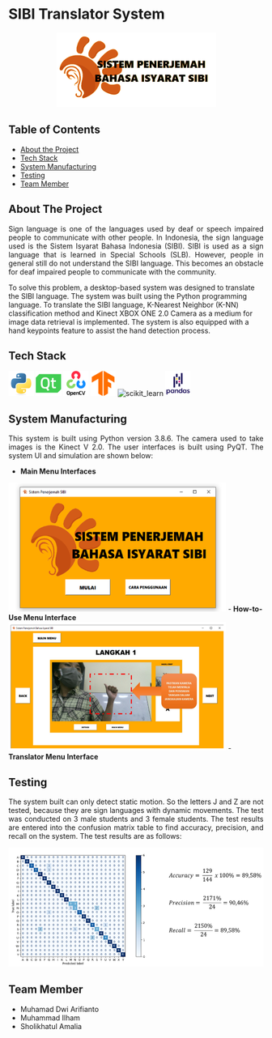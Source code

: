 <div id="top"></div>

# SIBI Translator System

<!-- PROJECT LOGO -->
<div align="center">
  <img src="images/Logo.png" alt="Logo" width="315" height="148">
</div>

<!-- TABLE OF CONTENTS -->
## Table of Contents
- [About the Project](#about-the-project)
- [Tech Stack](#tech-stack)
- [System Manufacturing](#system-manufacturing)
- [Testing](#testing)
- [Team Member](#team-member)


<!-- ABOUT THE PROJECT -->
## About The Project
<p align="justify">
Sign language is one of the languages used by deaf or speech impaired people to communicate with other people. In Indonesia, the sign language used is the Sistem Isyarat Bahasa Indonesia (SIBI). SIBI is used as a sign language that is learned in Special Schools (SLB). However, people in general still do not understand the SIBI language. This becomes an obstacle for deaf impaired people to communicate with the community.

To solve this problem, a desktop-based system was designed to translate the SIBI language. The system was built using the Python programming language. To translate the SIBI language, K-Nearest Neighbor (K-NN) classification method and Kinect XBOX ONE 2.0 Camera as a medium for image data retrieval is implemented. The system is also equipped with a hand keypoints feature to assist the hand detection process.
</p>


## Tech Stack
<p>
<img src="https://raw.githubusercontent.com/devicons/devicon/master/icons/python/python-original.svg" alt="python" width="50" height="50"/>
<img src="https://raw.githubusercontent.com/devicons/devicon/master/icons/qt/qt-original.svg" alt="qt" width="50" height="50"/>
<img src="https://raw.githubusercontent.com/devicons/devicon/master/icons/opencv/opencv-original-wordmark.svg" alt="open_cv" width="50" height="50"/>
<img src="https://raw.githubusercontent.com/devicons/devicon/master/icons/tensorflow/tensorflow-original.svg" alt="tensorflow" width="50" height="50"/>
<img src="https://upload.wikimedia.org/wikipedia/commons/0/05/Scikit_learn_logo_small.svg" alt="scikit_learn" width="50" height="50"/>
<img src="https://raw.githubusercontent.com/devicons/devicon/master/icons/pandas/pandas-original-wordmark.svg" alt="pandas" width="50" height="50"/>
</p>

## System Manufacturing
<p align="justify">
This system is built using Python version 3.8.6. The camera used to take images is the Kinect V 2.0. The user interfaces is built using PyQT. The system UI and simulation are shown below:
</p>

- <b>Main Menu Interfaces</b>
<img src="images/menu_utama.png" alt="Logo" width="430" height="255">
- <b>How-to-Use Menu Interface</b>
<img src="images/cara_penggunaan.png" alt="Logo" width="430" height="255">
- <b>Translator Menu Interface</b>


## Testing
<p align="justify">
The system built can only detect static motion. So the letters J and Z are not tested, because they are sign languages with dynamic movements. The test was conducted on 3 male students and 3 female students. The test results are entered into the confusion matrix table to find accuracy, precision, and recall on the system. The test results are as follows:
</p>

<img src="images/testing.png" alt="Logo" width="520" height="236">

## Team Member
- Muhamad Dwi Arifianto
- Muhammad Ilham
- Sholikhatul Amalia
